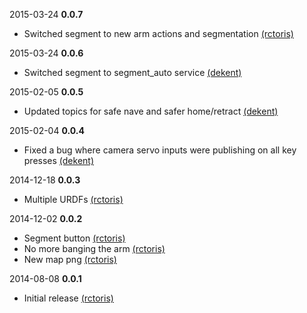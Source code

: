 2015-03-24 **0.0.7**
 * Switched segment to new arm actions and segmentation [(rctoris)](https://github.com/rctoris/)

2015-03-24 **0.0.6**
 * Switched segment to segment_auto service [(dekent)](https://github.com/dekent/)
 
2015-02-05 **0.0.5**
 * Updated topics for safe nave and safer home/retract [(dekent)](https://github.com/dekent/)

2015-02-04 **0.0.4**
 * Fixed a bug where camera servo inputs were publishing on all key presses [(dekent)](https://github.com/dekent/)

2014-12-18 **0.0.3**
 * Multiple URDFs [(rctoris)](https://github.com/rctoris/)

2014-12-02 **0.0.2**
 * Segment button [(rctoris)](https://github.com/rctoris/)
 * No more banging the arm [(rctoris)](https://github.com/rctoris/)
 * New map png [(rctoris)](https://github.com/rctoris/)

2014-08-08 **0.0.1**
 * Initial release [(rctoris)](https://github.com/rctoris/)
